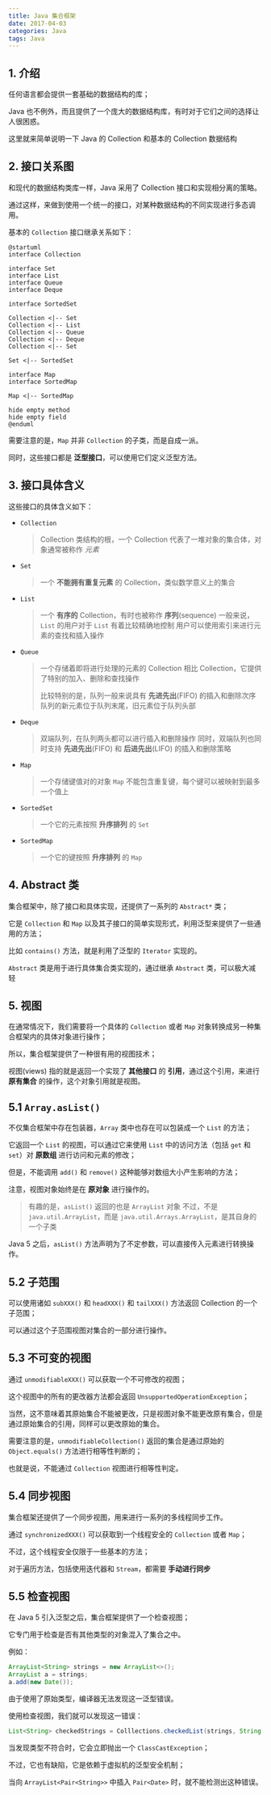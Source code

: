 ```yaml
---
title: Java 集合框架
date: 2017-04-03
categories: Java
tags: Java
---
```


## 1. 介绍

任何语言都会提供一套基础的数据结构的库；

Java 也不例外，而且提供了一个庞大的数据结构库，有时对于它们之间的选择让人很困惑。

这里就来简单说明一下 Java 的 Collection 和基本的 Collection 数据结构


<!-- more -->

## 2. 接口关系图

和现代的数据结构类库一样，Java 采用了 Collection 接口和实现相分离的策略。

通过这样，来做到使用一个统一的接口，对某种数据结构的不同实现进行多态调用。

基本的 `Collection` 接口继承关系如下：

```puml
@startuml
interface Collection

interface Set
interface List
interface Queue
interface Deque

interface SortedSet

Collection <|-- Set
Collection <|-- List
Collection <|-- Queue
Collection <|-- Deque
Collection <|-- Set

Set <|-- SortedSet

interface Map
interface SortedMap

Map <|-- SortedMap

hide empty method
hide empty field
@enduml
```

需要注意的是，`Map` 并非 `Collection` 的子类，而是自成一派。

同时，这些接口都是 **泛型接口**，可以使用它们定义泛型方法。

## 3. 接口具体含义

这些接口的具体含义如下：

- `Collection`

    >  Collection 类结构的根，一个 Collection 代表了一堆对象的集合体，对象通常被称作 _元素_

- `Set`

    > 一个 **不能拥有重复元素** 的 Collection，类似数学意义上的集合

- `List`

    > 一个 **有序的**  Collection，有时也被称作 **序列**(sequence)
    > 一般来说，`List` 的用户对于 `List` 有着比较精确地控制
    > 用户可以使用索引来进行元素的查找和插入操作

- `Queue`

    > 一个存储着即将进行处理的元素的 Collection
    > 相比 Collection，它提供了特别的加入、删除和查找操作
    >
    > 比较特别的是，队列一般来说具有 **先进先出**(FIFO) 的插入和删除次序
    > 队列的新元素位于队列末尾，旧元素位于队列头部

- `Deque`

    > 双端队列，在队列两头都可以进行插入和删除操作
    > 同时，双端队列也同时支持 **先进先出**(FIFO) 和 **后进先出**(LIFO) 的插入和删除策略

- `Map`

    > 一个存储键值对的对象
    > `Map` 不能包含重复键，每个键可以被映射到最多一个值上

- `SortedSet`

    > 一个它的元素按照 **升序排列** 的 `Set`

- `SortedMap`

    > 一个它的键按照 **升序排列** 的 `Map`




## 4. Abstract 类

集合框架中，除了接口和具体实现，还提供了一系列的 `Abstract*`  类；

它是 `Collection` 和 `Map` 以及其子接口的简单实现形式，利用泛型来提供了一些通用的方法；

比如 `contains()` 方法，就是利用了泛型的 `Iterator` 实现的。

`Abstract` 类是用于进行具体集合类实现的，通过继承 `Abstract` 类，可以极大减轻

## 5. 视图

在通常情况下，我们需要将一个具体的 `Collection` 或者 `Map` 对象转换成另一种集合框架内的具体对象进行操作；

所以，集合框架提供了一种很有用的视图技术；

视图(views) 指的就是返回一个实现了 **其他接口** 的 **引用**，通过这个引用，来进行 **原有集合** 的操作，这个对象引用就是视图。

## 5.1 `Array.asList()`

不仅集合框架中存在包装器，`Array` 类中也存在可以包装成一个 `List` 的方法；

它返回一个 `List` 的视图，可以通过它来使用 `List` 中的访问方法（包括 `get` 和 `set`）对 **原数组** 进行访问和元素的修改；

但是，不能调用 `add()` 和 `remove()` 这种能够对数组大小产生影响的方法；

注意，视图对象始终是在 **原对象** 进行操作的。

> 有趣的是，`asList()` 返回的也是 `ArrayList` 对象
> 不过，不是 `java.util.ArrayList`，而是 `java.util.Arrays.ArrayList`，是其自身的一个子类

Java 5 之后，`asList()` 方法声明为了不定参数，可以直接传入元素进行转换操作。

## 5.2 子范围

可以使用诸如 `subXXX()` 和 `headXXX()` 和 `tailXXX()` 方法返回 Collection 的一个子范围；

可以通过这个子范围视图对集合的一部分进行操作。

## 5.3 不可变的视图

通过 `unmodifiableXXX()` 可以获取一个不可修改的视图；

这个视图中的所有的更改器方法都会返回 `UnsupportedOperationException`；

当然，这不意味着其原始集合不能被更改，只是视图对象不能更改原有集合，但是通过原始集合的引用，同样可以更改原始的集合。

需要注意的是，`unmodifiableCollection()` 返回的集合是通过原始的 `Object.equals()`  方法进行相等性判断的；

也就是说，不能通过 `Collection` 视图进行相等性判定。

## 5.4 同步视图

集合框架还提供了一个同步视图，用来进行一系列的多线程同步工作。

通过 `synchronizedXXX()` 可以获取到一个线程安全的 `Collection` 或者 `Map`；

不过，这个线程安全仅限于一些基本的方法；

对于遍历方法，包括使用迭代器和 `Stream`，都需要 **手动进行同步**

## 5.5 检查视图

在 Java 5 引入泛型之后，集合框架提供了一个检查视图；

它专门用于检查是否有其他类型的对象混入了集合之中。

例如：

```java
ArrayList<String> strings = new ArrayList<>();
ArrayList a = strings;
a.add(new Date());
```

由于使用了原始类型，编译器无法发现这一泛型错误。

使用检查视图，我们就可以发现这一错误：

```java
List<String> checkedStrings = Colllections.checkedList(strings, String.class);
```

当发现类型不符合时，它会立即抛出一个 `ClassCastException`；

不过，它也有缺陷，它是依赖于虚拟机的泛型安全机制；

当向 `ArrayList<Pair<String>>` 中插入 `Pair<Date>` 时，就不能检测出这种错误。
